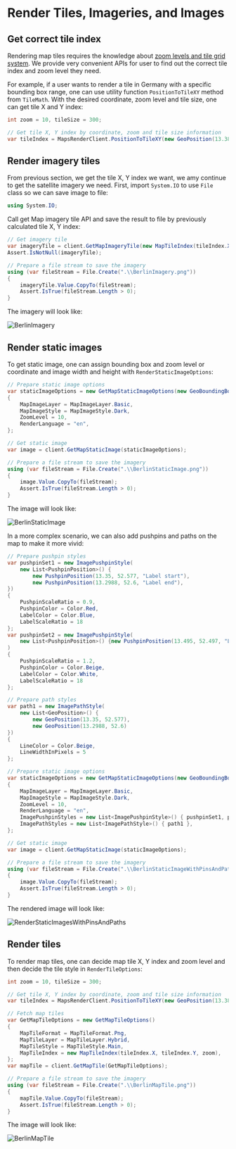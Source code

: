# Render Tiles, Imageries, and Images

## Get correct tile index

Rendering map tiles requires the knowledge about [zoom levels and tile grid system](https://docs.microsoft.com/azure/azure-maps/zoom-levels-and-tile-grid). We provide very convenient APIs for user to find out the correct tile index and zoom level they need.

For example, if a user wants to render a tile in Germany with a specific bounding box range, one can use utility function `PositionToTileXY` method from `TileMath`. With the desired coordinate, zoom level and tile size, one can get tile X and Y index:

```C# Snippet:GetTileXY
int zoom = 10, tileSize = 300;

// Get tile X, Y index by coordinate, zoom and tile size information
var tileIndex = MapsRenderClient.PositionToTileXY(new GeoPosition(13.3854, 52.517), zoom, tileSize);
```

## Render imagery tiles

From previous section, we get the tile X, Y index we want, we amy continue to get the satellite imagery we need. First, import `System.IO` to use `File` class so we can save image to file:

```C# Snippet:SaveToFile
using System.IO;
```

Call get Map imagery tile API and save the result to file by previously calculated tile X, Y index:

```C# Snippet:RenderImagery
// Get imagery tile
var imageryTile = client.GetMapImageryTile(new MapTileIndex(tileIndex.X, tileIndex.Y, zoom));
Assert.IsNotNull(imageryTile);

// Prepare a file stream to save the imagery
using (var fileStream = File.Create(".\\BerlinImagery.png"))
{
    imageryTile.Value.CopyTo(fileStream);
    Assert.IsTrue(fileStream.Length > 0);
}
```

The imagery will look like:

![BerlinImagery](../tests/BerlinImagery.png)

## Render static images

To get static image, one can assign bounding box and zoom level or coordinate and image width and height with `RenderStaticImageOptions`:

```C# Snippet:RenderStaticImages
// Prepare static image options
var staticImageOptions = new GetMapStaticImageOptions(new GeoBoundingBox(13.228,52.4559,13.5794,52.629))
{
    MapImageLayer = MapImageLayer.Basic,
    MapImageStyle = MapImageStyle.Dark,
    ZoomLevel = 10,
    RenderLanguage = "en",
};

// Get static image
var image = client.GetMapStaticImage(staticImageOptions);

// Prepare a file stream to save the imagery
using (var fileStream = File.Create(".\\BerlinStaticImage.png"))
{
    image.Value.CopyTo(fileStream);
    Assert.IsTrue(fileStream.Length > 0);
}
```

The image will look like:

![BerlinStaticImage](../tests/BerlinStaticImage.png)

In a more complex scenario, we can also add pushpins and paths on the map to make it more vivid:

```C# Snippet:RenderStaticImagesWithPinsAndPaths
// Prepare pushpin styles
var pushpinSet1 = new ImagePushpinStyle(
    new List<PushpinPosition>() {
        new PushpinPosition(13.35, 52.577, "Label start"),
        new PushpinPosition(13.2988, 52.6, "Label end"),
})
{
    PushpinScaleRatio = 0.9,
    PushpinColor = Color.Red,
    LabelColor = Color.Blue,
    LabelScaleRatio = 18
};
var pushpinSet2 = new ImagePushpinStyle(
    new List<PushpinPosition>() {new PushpinPosition(13.495, 52.497, "Label 3")}
)
{
    PushpinScaleRatio = 1.2,
    PushpinColor = Color.Beige,
    LabelColor = Color.White,
    LabelScaleRatio = 18
};

// Prepare path styles
var path1 = new ImagePathStyle(
    new List<GeoPosition>() {
        new GeoPosition(13.35, 52.577),
        new GeoPosition(13.2988, 52.6)
})
{
    LineColor = Color.Beige,
    LineWidthInPixels = 5
};

// Prepare static image options
var staticImageOptions = new GetMapStaticImageOptions(new GeoBoundingBox(13.228, 52.4559, 13.5794, 52.629))
{
    MapImageLayer = MapImageLayer.Basic,
    MapImageStyle = MapImageStyle.Dark,
    ZoomLevel = 10,
    RenderLanguage = "en",
    ImagePushpinStyles = new List<ImagePushpinStyle>() { pushpinSet1, pushpinSet2 },
    ImagePathStyles = new List<ImagePathStyle>() { path1 },
};

// Get static image
var image = client.GetMapStaticImage(staticImageOptions);

// Prepare a file stream to save the imagery
using (var fileStream = File.Create(".\\BerlinStaticImageWithPinsAndPaths.png"))
{
    image.Value.CopyTo(fileStream);
    Assert.IsTrue(fileStream.Length > 0);
}
```

The rendered image will look like:

![RenderStaticImagesWithPinsAndPaths](../tests/BerlinStaticImageWithPinsAndPaths.png)

## Render tiles

To render map tiles, one can decide map tile X, Y index and zoom level and then decide the tile style in `RenderTileOptions`:

```C# Snippet:RenderMapTiles
int zoom = 10, tileSize = 300;

// Get tile X, Y index by coordinate, zoom and tile size information
var tileIndex = MapsRenderClient.PositionToTileXY(new GeoPosition(13.3854, 52.517), zoom, tileSize);

// Fetch map tiles
var GetMapTileOptions = new GetMapTileOptions()
{
    MapTileFormat = MapTileFormat.Png,
    MapTileLayer = MapTileLayer.Hybrid,
    MapTileStyle = MapTileStyle.Main,
    MapTileIndex = new MapTileIndex(tileIndex.X, tileIndex.Y, zoom),
};
var mapTile = client.GetMapTile(GetMapTileOptions);

// Prepare a file stream to save the imagery
using (var fileStream = File.Create(".\\BerlinMapTile.png"))
{
    mapTile.Value.CopyTo(fileStream);
    Assert.IsTrue(fileStream.Length > 0);
}
```

The image will look like:

![BerlinMapTile](../tests/BerlinMapTile.png)
